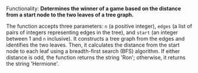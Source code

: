 Functionality: **Determines the winner of a game based on the distance from a start node to the two leaves of a tree graph.**

The function accepts three parameters: `n` (a positive integer), `edges` (a list of pairs of integers representing edges in the tree), and `start` (an integer between 1 and `n` inclusive). It constructs a tree graph from the edges and identifies the two leaves. Then, it calculates the distance from the start node to each leaf using a breadth-first search (BFS) algorithm. If either distance is odd, the function returns the string 'Ron'; otherwise, it returns the string 'Hermione'.